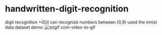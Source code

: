 # handwritten-digit-recognition
digit recognition +GUI
can recognize numbers between (0,9)
used the mnist data dataset 
demo:
![ezgif com-video-to-gif](https://user-images.githubusercontent.com/57813196/93669768-178bbf80-fa9f-11ea-810c-23cc17ef2906.gif)


